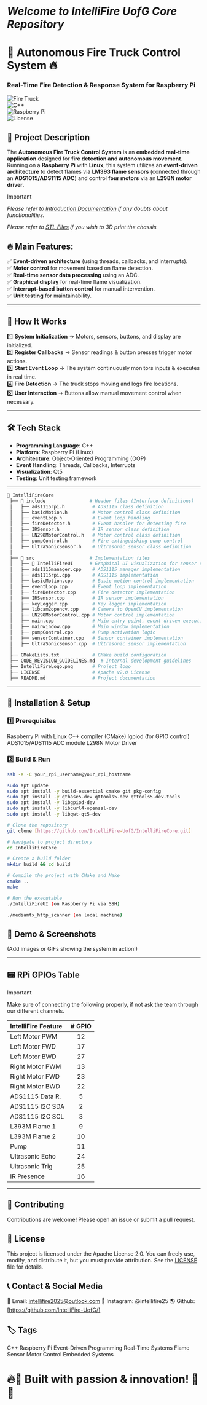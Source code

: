 # _**Welcome to IntelliFire UofG Core Repository**_

# 🚒 Autonomous Fire Truck Control System 🔥

### **Real-Time Fire Detection & Response System for Raspberry Pi**

![Fire Truck](https://img.shields.io/badge/Project-Embedded%20System-blue.svg)  
![C++](https://img.shields.io/badge/Language-C%2B%2B-red.svg)  
![Raspberry Pi](https://img.shields.io/badge/Platform-Raspberry%20Pi-green.svg)  
![License](https://img.shields.io/badge/License-Apache%202.0-lightgrey.svg)  

## 📌 **Project Description**

The **Autonomous Fire Truck Control System** is an **embedded real-time application** designed for **fire detection and autonomous movement**. Running on a **Raspberry Pi** with **Linux**, this system utilizes an **event-driven architecture** to detect flames via **LM393 flame sensors** (connected through an **ADS1015/ADS1115 ADC**) and control **four motors** via an **L298N motor driver**.
> [!IMPORTANT]
> *Please refer to [Introduction Documentation](https://github.com/IntelliFire-UofG/IntelliFireCore/blob/main/Documentation/Intro.md) if any doubts about functionalities.*
> 
> *Please refer to [STL Files](https://github.com/IntelliFire-UofG/IntelliFireCore/tree/main/STL%20Files) if you wish to 3D print the chassis.*

## 🔥 **Main Features:**

✅ **Event-driven architecture** (using threads, callbacks, and interrupts).  
✅ **Motor control** for movement based on flame detection.  
✅ **Real-time sensor data processing** using an ADC.  
✅ **Graphical display** for real-time flame visualization.  
✅ **Interrupt-based button control** for manual intervention.  
✅ **Unit testing** for maintainability.  

---

## 🚀 **How It Works**

1️⃣ **System Initialization** → Motors, sensors, buttons, and display are initialized.  
2️⃣ **Register Callbacks** → Sensor readings & button presses trigger motor actions.  
3️⃣ **Start Event Loop** → The system continuously monitors inputs & executes in real time.  
4️⃣ **Fire Detection** → The truck stops moving and logs fire locations.  
5️⃣ **User Interaction** → Buttons allow manual movement control when necessary.  

---

## 🛠 **Tech Stack**

- **Programming Language**: C++  
- **Platform**: Raspberry Pi (Linux)  
- **Architecture**: Object-Oriented Programming (OOP)  
- **Event Handling**: Threads, Callbacks, Interrupts  
- **Visualization**: Qt5  
- **Testing**: Unit testing framework  

---

```bash
📂 IntelliFireCore
 ├── 📂 include                # Header files (Interface definitions)
 │   ├── ads1115rpi.h          # ADS1115 class definition
 │   ├── basicMotion.h         # Motor control class definition
 │   ├── eventLoop.h           # Event loop handling
 │   ├── fireDetector.h        # Event handler for detecting fire
 │   ├── IRSensor.h            # IR sensor class definition
 │   ├── LN298MotorControl.h   # Motor control class definition
 │   ├── pumpControl.h         # Fire extinguishing pump control
 │   ├── UltraSonicSensor.h    # Ultrasonic sensor class definition
 │
 ├── 📂 src                    # Implementation files
 │   ├── 📂 IntelliFireUI      # Graphical UI visualization for sensor data
 │   ├── ads1115manager.cpp    # ADS1115 manager implementation
 │   ├── ads1115rpi.cpp        # ADS1115 implementation
 │   ├── basicMotion.cpp       # Basic motion control implementation
 │   ├── eventLoop.cpp         # Event loop implementation
 │   ├── fireDetector.cpp      # Fire detector implementation
 │   ├── IRSensor.cpp          # IR sensor implementation
 │   ├── keyLogger.cpp         # Key logger implementation
 │   ├── libcam2opencv.cpp     # Camera to OpenCV implementation
 │   ├── LN298MotorControl.cpp # Motor control implementation
 │   ├── main.cpp              # Main entry point, event-driven execution
 │   ├── mainwindow.cpp        # Main window implementation
 │   ├── pumpControl.cpp       # Pump activation logic
 │   ├── sensorContainer.cpp   # Sensor container implementation
 │   ├── UltraSonicSensor.cpp  # Ultrasonic sensor implementation
 │
 ├── CMakeLists.txt            # CMake build configuration
 ├── CODE_REVISION_GUIDELINES.md  # Internal development guidelines
 ├── IntelliFireLogo.png       # Project logo
 ├── LICENSE                   # Apache v2.0 License
 ├── README.md                 # Project documentation
```

---

## 🚦 **Installation & Setup**

### 1️⃣ Prerequisites

Raspberry Pi with Linux
C++ compiler (CMake)
lgpiod (for GPIO control)
ADS1015/ADS1115 ADC module
L298N Motor Driver

### 2️⃣ Build & Run

```bash
ssh -X -C your_rpi_username@your_rpi_hostname

sudo apt update
sudo apt install -y build-essential cmake git pkg-config
sudo apt install -y qtbase5-dev qttools5-dev qttools5-dev-tools
sudo apt install -y libgpiod-dev
sudo apt install -y libcurl4-openssl-dev
sudo apt install -y libqwt-qt5-dev

# Clone the repository
git clone [https://github.com/IntelliFire-UofG/IntelliFireCore.git]

# Navigate to project directory
cd IntelliFireCore

# Create a build folder
mkdir build && cd build

# Compile the project with CMake and Make
cmake ..
make

# Run the executable
./IntelliFireUI (on Raspberry Pi via SSH)

./mediamtx_http_scanner (on local machine)
```

## 📸 **Demo & Screenshots**

(Add images or GIFs showing the system in action!)

---

## 📟 **RPi GPIOs Table**

> [!IMPORTANT]
> Make sure of connecting the following properly, if not ask the team through our different channels.

| IntelliFire Feature | # GPIO |
|:------------------- |:------:|
| Left Motor PWM      | 12     |
| Left Motor FWD      | 17     |
| Left Motor BWD      | 27     |
| Right Motor PWM     | 13     |
| Right Motor FWD     | 23     |
| Right Motor BWD     | 22     |
| ADS1115 Data R.     | 5      |
| ADS1115 I2C SDA     | 2      |
| ADS1115 I2C SCL     | 3      |
| L393M Flame 1       | 9      |
| L393M Flame 2       | 10     |
| Pump                | 11     |
| Ultrasonic Echo     | 24     |
| Ultrasonic Trig     | 25     |
| IR Presence         | 16     |

---

## 🤝 **Contributing**

Contributions are welcome! Please open an issue or submit a pull request.

## 📜 **License**

This project is licensed under the Apache License 2.0.
You can freely use, modify, and distribute it, but you must provide attribution.
See the [LICENSE](https://github.com/IntelliFire-UofG/IntelliFireCore/blob/main/LICENSE) file for details.

## 📞 **Contact & Social Media**

📧 Email: intellifire2025@outlook.com
💼 Instagram: @intellifire25
🌎 Github: [https://github.com/IntelliFire-UofG/]

## 🏷️ **Tags**

C++ Raspberry Pi Event-Driven Programming Real-Time Systems Flame Sensor Motor Control Embedded Systems

# 🔥🚒 Built with passion & innovation! 🚒🔥
